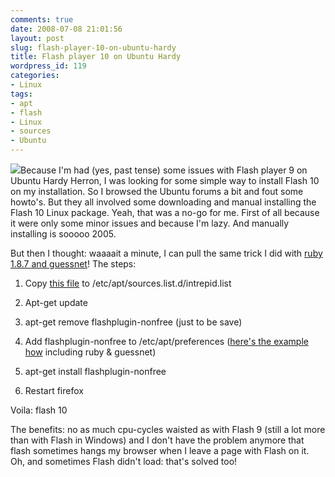 ```yaml
---
comments: true
date: 2008-07-08 21:01:56
layout: post
slug: flash-player-10-on-ubuntu-hardy
title: Flash player 10 on Ubuntu Hardy
wordpress_id: 119
categories:
- Linux
tags:
- apt
- flash
- Linux
- sources
- Ubuntu
---
```


[![](/images/uploads/2008/07/flash_logo-300x200.jpg)](/images/uploads/2008/07/flash_logo.jpg)Because I'm had (yes, past tense) some issues with Flash player 9 on Ubuntu Hardy Herron, I was looking for some simple way to install Flash 10 on my installation. So I browsed the Ubuntu forums a bit and fout some howto's. But they all involved some downloading and manual installing the Flash 10 Linux package. Yeah, that was a no-go for me. First of all because it were only some minor issues and because I'm lazy. And manually installing is sooooo 2005.

But then I thought: waaaait a minute, I can pull the same trick I did with [ruby 1.8.7 and guessnet](2008/06/29/installing-ruby-187-and-guessnet-on-hardy/)! The steps:

  1. Copy [this file](/images/uploads/2008/07/intrepid.list) to /etc/apt/sources.list.d/intrepid.list


  2. Apt-get update


  3. apt-get remove flashplugin-nonfree (just to be save)


  4. Add flashplugin-nonfree to /etc/apt/preferences ([here's the example how](/images/uploads/2008/07/preferences.txt) including ruby & guessnet)


  5. apt-get install flashplugin-nonfree


  6. Restart firefox

Voila: flash 10

The benefits: no as much cpu-cycles waisted as with Flash 9 (still a lot more than with Flash in Windows) and I don't have the problem anymore that flash sometimes hangs my browser when I leave a page with Flash on it. Oh, and sometimes Flash didn't load: that's solved too!
